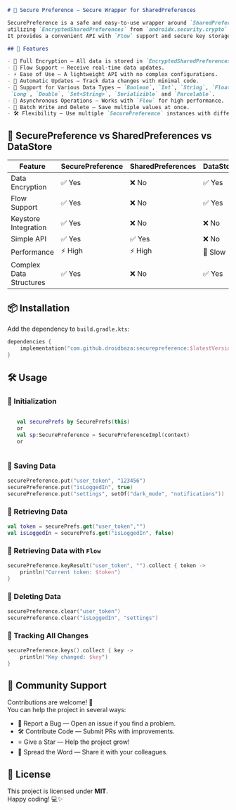 ```markdown
# 🔐 Secure Preference — Secure Wrapper for SharedPreferences

SecurePreference is a safe and easy-to-use wrapper around `SharedPreferences`,
utilizing `EncryptedSharedPreferences` from `androidx.security.crypto` for data encryption.
It provides a convenient API with `Flow` support and secure key storage using the Android Keystore.

## 🚀 Features

- 🔑 Full Encryption — All data is stored in `EncryptedSharedPreferences`, preventing compromise.
- 📡 Flow Support — Receive real-time data updates.
- ⚡ Ease of Use — A lightweight API with no complex configurations.
- 🔄 Automatic Updates — Track data changes with minimal code.
- 📌 Support for Various Data Types — `Boolean`, `Int`, `String`, `Float`,
 `Long`, `Double`, `Set<String>`, `Serializible` and `Parcelable`.
- 💨 Asynchronous Operations — Works with `Flow` for high performance.
- 💾 Batch Write and Delete — Save multiple values at once.
- 🛠️ Flexibility — Use multiple `SecurePreference` instances with different keys.
```

## 🔄 SecurePreference vs SharedPreferences vs DataStore

| Feature                     | SecurePreference | SharedPreferences | DataStore |
|-----------------------------|------------------|-------------------|----------|
| Data Encryption         | ✅ Yes           | ❌ No            | ✅ Yes     |
| Flow Support            | ✅ Yes           | ❌ No            | ✅ Yes     |
| Keystore Integration    | ✅ Yes           | ❌ No            | ❌ No     |
| Simple API              | ✅ Yes           | ✅ Yes           | ❌ No     |
| Performance             | ⚡ High           | ⚡ High          | 🐢 Slow   |
| Complex Data Structures | ✅ Yes            | ❌ No            | ✅ Yes     |


## 📦 Installation

Add the dependency to `build.gradle.kts`:

```kotlin
dependencies {
    implementation("com.github.droidbaza:securepreference:$latestVersion")
}
```
## 🛠 Usage

### 🔹 Initialization
```kotlin

   val securePrefs by SecurePrefs(this)
   or
   val sp:SecurePreference = SecurePreferenceImpl(context)
   or
   

```

### 🔹 Saving Data
```kotlin
securePreference.put("user_token", "123456")
securePreference.put("isLoggedIn", true)
securePreference.put("settings", setOf("dark_mode", "notifications"))
```

### 🔹 Retrieving Data
```kotlin
val token = securePrefs.get("user_token","")
val isLoggedIn = securePrefs.get("isLoggedIn", false)
```

### 🔹 Retrieving Data with `Flow`
```kotlin
securePreference.keyResult("user_token", "").collect { token ->
    println("Current token: $token")
}
```

### 🔹 Deleting Data
```kotlin
securePreference.clear("user_token")
securePreference.clear("isLoggedIn", "settings")
```

### 🔹 Tracking All Changes
```kotlin
securePreference.keys().collect { key ->
    println("Key changed: $key")
}
```



## 🤝 Community Support

Contributions are welcome! 🚀  
You can help the project in several ways:

- 📌 Report a Bug — Open an issue if you find a problem.
- 🛠 Contribute Code — Submit PRs with improvements.
- ⭐ Give a Star — Help the project grow!
- 📢 Spread the Word — Share it with your colleagues.

## 📝 License

This project is licensed under **MIT**.  
Happy coding! 💻✨
```
